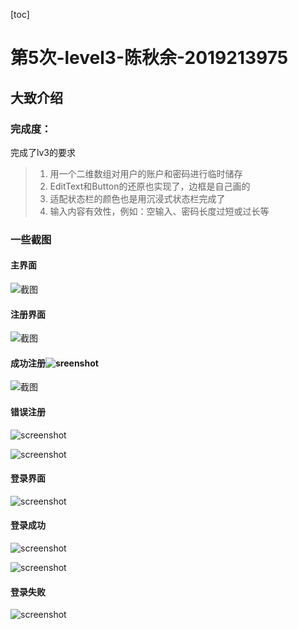 [toc]

#  第5次-level3-陈秋余-2019213975

## 大致介绍

### 完成度：

完成了lv3的要求

>1. 用一个二维数组对用户的账户和密码进行临时储存
>2. EditText和Button的还原也实现了，边框是自己画的
>3. 适配状态栏的颜色也是用沉浸式状态栏完成了
>4. 输入内容有效性，例如：空输入、密码长度过短或过长等



### 一些截图

#### 主界面

![截图](Screen/Screenshot_20191129_223618_com.example.firstwork.jpg)

#### 注册界面

![截图](Screen/Screenshot_20191129_223627_com.example.firstwork.jpg)

#### 成功注册![sreenshot](Screen/Screenshot_20191129_223618_com.example.firstwork.jpg)



![截图](Screen/Screenshot_20191129_223621_com.example.firstwork.jpg)

#### 错误注册

![screenshot](Screen/Screenshot_20191129_223635_com.example.firstwork.jpg)

![screenshot](Screen/Screenshot_20191129_223647_com.example.firstwork.jpg)

#### 登录界面

![screenshot](Screen/Screenshot_20191129_231011_com.example.firstwork.jpg )

#### 登录成功

![screenshot](Screen/Screenshot_20191129_231031_com.example.firstwork.jpg )

![screenshot](Screen/Screenshot_20191129_223723_com.huawei.securitymgr)

#### 登录失败

![screenshot](Screen/Screenshot_20191129_224100_com.example.firstwork.jpg )